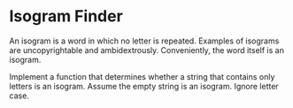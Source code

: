 # Isogram Finder

An isogram is a word in which no letter is repeated. Examples of isograms are uncopyrightable and ambidextrously. Conveniently, the word itself is an isogram.

Implement a function that determines whether a string that contains only letters is an isogram. Assume the empty string is an isogram. Ignore letter case.
